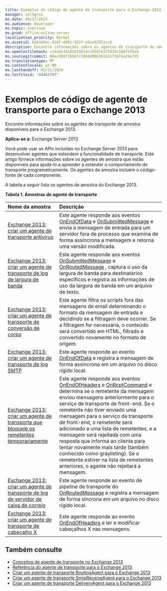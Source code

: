 ```yaml
---
title: Exemplos de código de agente de transporte para o Exchange 2013
manager: sethgros
ms.date: 09/17/2015
ms.audience: Developer
ms.topic: overview
ms.prod: office-online-server
localization_priority: Normal
ms.assetid: 626345ec-918f-4d91-932f-e6ce92553ccb
description: Encontre informações sobre os agentes de transporte de amostra disponíveis para o Exchange 2013.
ms.openlocfilehash: c14a4e34102b55014cc6507e375929c186f5f6e9
ms.sourcegitcommit: 88ec988f2bb67c1866d06b361615f3674a24e795
ms.translationtype: MT
ms.contentlocale: pt-BR
ms.lasthandoff: 05/31/2020
ms.locfileid: "44461797"
---
```

# <a name="transport-agent-code-samples-for-exchange-2013"></a>Exemplos de código de agente de transporte para o Exchange 2013

Encontre informações sobre os agentes de transporte de amostra disponíveis para o Exchange 2013.
  
**Aplica-se a:** Exchange Server 2013
  
Você pode usar as APIs incluídas no Exchange Server 2013 para desenvolver agentes que estendem a funcionalidade de transporte. Este artigo fornece informações sobre os agentes de amostra que estão disponíveis para ajudá-lo a aprender a estender o comportamento de transporte programaticamente. Os agentes de amostra incluem o código-fonte de cada componente. 
  
A tabela a seguir lista os agentes de amostra do Exchange 2013.
  
**Tabela 1. Amostras de agente de transporte**

|**Nome da amostra**|**Descrição**|
|:-----|:-----|
|[Exchange 2013: criar um agente de transporte antivírus](https://code.msdn.microsoft.com/Exchange/Exchange-2013-Build-an-6e544269) <br/> |Este agente responde aos eventos [OnEndOfData](https://msdn.microsoft.com/library/Microsoft.Exchange.Data.Transport.Smtp.SmtpReceiveAgent.OnEndOfData.aspx) e [OnSubmittedMessage](https://msdn.microsoft.com/library/Microsoft.Exchange.Data.Transport.Routing.RoutingAgent.OnSubmittedMessage.aspx) e envia a mensagem de entrada para um servidor fora de processo que examina de forma assíncrona a mensagem e retorna uma versão modificada.  <br/> |
|[Exchange 2013: criar um agente de transporte de log de largura de banda](https://code.msdn.microsoft.com/Exchange/Exchange-2013-Build-a-d61a4aaa) <br/> |Este agente responde aos eventos [OnSubmittedMessage](https://msdn.microsoft.com/library/Microsoft.Exchange.Data.Transport.Routing.RoutingAgent.OnSubmittedMessage.aspx) e [OnRoutedMessage](https://msdn.microsoft.com/library/Microsoft.Exchange.Data.Transport.Routing.RoutingAgent.OnRoutedMessage.aspx) , captura o uso da largura de banda para destinatários específicos e registra as informações de uso da largura de banda em um arquivo de texto.  <br/> |
|[Exchange 2013: criar um agente de transporte de conversão de corpo](https://code.msdn.microsoft.com/Exchange/Exchange-2013-Build-a-body-ed36ecb0) <br/> |Este agente filtra os scripts fora das mensagens de email determinando o formato da mensagem de entrada e decidindo se a filtragem deve ocorrer. Se a filtragem for necessária, o conteúdo será convertido em HTML, filtrado e convertido novamente no formato de origem.  <br/> |
|[Exchange 2013: criar um agente de transporte de log SMTP](https://code.msdn.microsoft.com/Exchange/Exchange-2013-Build-an-fc23dc33) <br/> |Este agente responde ao evento [OnEndOfData](https://msdn.microsoft.com/library/Microsoft.Exchange.Data.Transport.Smtp.SmtpReceiveAgent.OnEndOfData.aspx) e registra a mensagem de forma assíncrona em um arquivo no disco rígido local.  <br/> |
|[Exchange 2013: criar um agente de transporte que bloqueie os remetentes temporariamente](https://code.msdn.microsoft.com/Exchange/Exchange-2013-Build-a-52a767d8) <br/> |Este agente responde aos eventos [OnEndOfHeaders](https://msdn.microsoft.com/library/Microsoft.Exchange.Data.Transport.Smtp.SmtpReceiveAgent.OnEndOfHeaders.aspx) e [OnRcptCommand](https://msdn.microsoft.com/library/Microsoft.Exchange.Data.Transport.Smtp.SmtpReceiveAgent.OnRcptCommand.aspx) e determina se o remetente da mensagem enviou mensagens anteriormente para o serviço de transporte de front-end. Se o remetente não tiver enviado uma mensagem para o serviço de transporte de front-end, o remetente será adicionado a uma lista de remetentes, e a mensagem será rejeitada com uma resposta que informa ao cliente para tentar novamente mais tarde (também conhecido como graylisting). Se o remetente estiver na lista de remetentes anteriores, o agente não rejeitará a mensagem.  <br/> |
|[Exchange 2013: criar um agente de transporte de log de servidor de caixa de correio](https://code.msdn.microsoft.com/Exchange/Exchange-2013-Build-a-fc8632e5) <br/> |Este agente responde ao evento de pipeline de transporte do [OnRoutedMessage](https://msdn.microsoft.com/library/Microsoft.Exchange.Data.Transport.Routing.RoutingAgent.OnRoutedMessage.aspx) e registra a mensagem de forma síncrona em um arquivo no disco rígido local.  <br/> |
|[Exchange 2013: criar um agente de transporte de cabeçalho X](https://code.msdn.microsoft.com/Exchange/Exchange-2013-Build-an-32f62f5a) <br/> |Este agente responde ao evento [OnEndOfHeaders](https://msdn.microsoft.com/library/Microsoft.Exchange.Data.Transport.Smtp.SmtpReceiveAgent.OnEndOfHeaders.aspx) e ler e modificar cabeçalhos X nas mensagens.  <br/> |
   
## <a name="see-also"></a>Também consulte

- [Conceitos de agente de transporte no Exchange 2013](transport-agent-concepts-in-exchange-2013.md)    
- [Referência do agente de transporte para o Exchange 2013](transport-agent-reference-for-exchange-2013.md)    
- [Criar um agente de transporte RoutingAgent para o Exchange 2013](how-to-create-a-routingagent-transport-agent-for-exchange-2013.md)   
- [Criar um agente de transporte SmtpReceiveAgent para o Exchange 2013](how-to-create-an-smtpreceiveagent-transport-agent-for-exchange-2013.md)    
- [Criar um agente de transporte DeliveryAgent para o Exchange 2013](how-to-create-a-deliveryagent-transport-agent-for-exchange-2013.md)
    


